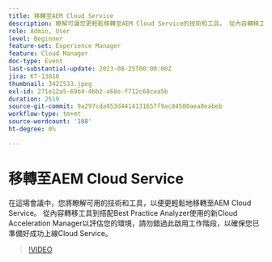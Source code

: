 ```yaml
---
title: 移轉至AEM Cloud Service
description: 瞭解可讓您更輕鬆移轉至AEM Cloud Service的技術和工具。 從內容轉移工具到搭配Best Practice Analyzer使用的新Cloud Acceleration Manager，評估您的環境。
role: Admin, User
level: Beginner
feature-set: Experience Manager
feature: Cloud Manager
doc-type: Event
last-substantial-update: 2023-08-25T00:00:00Z
jira: KT-13810
thumbnail: 3422533.jpeg
exl-id: 271e12a5-69b4-4bb2-a68e-f712c68cea5b
duration: 2519
source-git-commit: 9a297cda953d4414131657f9ac84580aea0eabeb
workflow-type: tm+mt
source-wordcount: '108'
ht-degree: 0%

---
```


# 移轉至AEM Cloud Service

在這場會議中，您將瞭解可用的技術和工具，以便更輕鬆地移轉至AEM Cloud Service。 從內容轉移工具到搭配Best Practice Analyzer使用的新Cloud Acceleration Manager以評估您的環境，請勿錯過此啟用工作階段，以確保您已準備好成功上線Cloud Service。

>[!VIDEO](https://video.tv.adobe.com/v/3422533/?learn=on)
